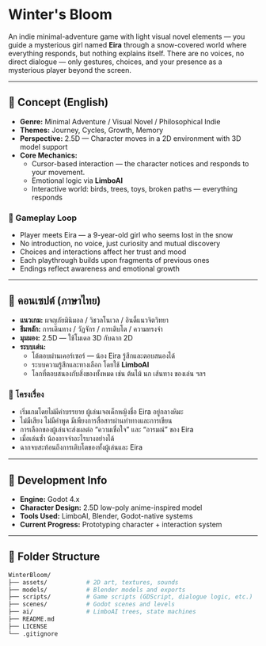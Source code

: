 # Winter's Bloom

An indie minimal-adventure game with light visual novel elements — you guide a mysterious girl named **Eira** through a snow-covered world where everything responds, but nothing explains itself. There are no voices, no direct dialogue — only gestures, choices, and your presence as a mysterious player beyond the screen.

---

## 🧊 Concept (English)

- **Genre:** Minimal Adventure / Visual Novel / Philosophical Indie
- **Themes:** Journey, Cycles, Growth, Memory
- **Perspective:** 2.5D — Character moves in a 2D environment with 3D model support
- **Core Mechanics:**
  - Cursor-based interaction — the character notices and responds to your movement.
  - Emotional logic via **LimboAI**
  - Interactive world: birds, trees, toys, broken paths — everything responds

### 🌸 Gameplay Loop

- Player meets Eira — a 9-year-old girl who seems lost in the snow
- No introduction, no voice, just curiosity and mutual discovery
- Choices and interactions affect her trust and mood
- Each playthrough builds upon fragments of previous ones
- Endings reflect awareness and emotional growth

---

## 🧊 คอนเซปต์ (ภาษาไทย)

- **แนวเกม:** ผจญภัยมินิมอล / วิชวลโนเวล / อินดี้แนวจิตวิทยา
- **ธีมหลัก:** การเดินทาง / วัฏจักร / การเติบโต / ความทรงจำ
- **มุมมอง:** 2.5D — ใช้โมเดล 3D กับฉาก 2D
- **ระบบเด่น:**
  - โต้ตอบผ่านเคอร์เซอร์ — น้อง Eira รู้สึกและตอบสนองได้
  - ระบบความรู้สึกและทางเลือก โดยใช้ **LimboAI**
  - โลกที่ตอบสนองกับสิ่งของทั้งหมด เช่น ต้นไม้ นก เส้นทาง ของเล่น ฯลฯ

### 🌸 โครงเรื่อง

- เริ่มเกมโดยไม่มีคำบรรยาย ผู้เล่นเจอเด็กหญิงชื่อ Eira อยู่กลางหิมะ
- ไม่มีเสียง ไม่มีคำพูด มีเพียงการสื่อสารผ่านท่าทางและการเขียน
- การเลือกของผู้เล่นจะส่งผลต่อ “ความเชื่อใจ” และ “อารมณ์” ของ Eira
- เมื่อเล่นซ้ำ น้องอาจจำอะไรบางอย่างได้
- ฉากจบสะท้อนถึงการเติบโตของทั้งผู้เล่นและ Eira

---

## 🔧 Development Info

- **Engine:** Godot 4.x
- **Character Design:** 2.5D low-poly anime-inspired model
- **Tools Used:** LimboAI, Blender, Godot-native systems
- **Current Progress:** Prototyping character + interaction system

---

## 📁 Folder Structure

```bash
WinterBloom/
├── assets/           # 2D art, textures, sounds
├── models/           # Blender models and exports
├── scripts/          # Game scripts (GDScript, dialogue logic, etc.)
├── scenes/           # Godot scenes and levels
├── ai/               # LimboAI trees, state machines
├── README.md
├── LICENSE
└── .gitignore
